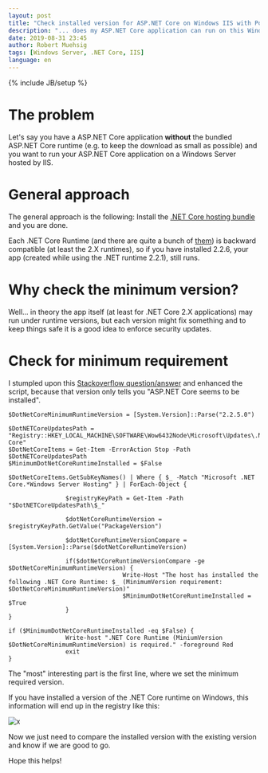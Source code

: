 ```yaml
---
layout: post
title: "Check installed version for ASP.NET Core on Windows IIS with Powershell"
description: "... does my ASP.NET Core application can run on this Windows Server?"
date: 2019-08-31 23:45
author: Robert Muehsig
tags: [Windows Server, .NET Core, IIS]
language: en
---
```


{% include JB/setup %}

# The problem

Let's say you have a ASP.NET Core application __without__ the bundled ASP.NET Core runtime (e.g. to keep the download as small as possible) and you want to run your ASP.NET Core application on a Windows Server hosted by IIS.

# General approach

The general approach is the following: Install the [.NET Core hosting bundle](https://docs.microsoft.com/en-us/aspnet/core/host-and-deploy/iis/index?view=aspnetcore-2.2#install-the-net-core-windows-server-hosting-bundle) and you are done. 

Each .NET Core Runtime (and there are quite a bunch of [them](https://dotnet.microsoft.com/download/dotnet-core/2.2)) is backward compatible (at least the 2.X runtimes), so if you have installed 2.2.6, your app (created while using the .NET runtime 2.2.1), still runs. 

# Why check the minimum version?

Well... in theory the app itself (at least for .NET Core 2.X applications) may run under runtime versions, but each version might fix something and to keep things safe it is a good idea to enforce security updates.

# Check for minimum requirement

I stumpled upon this [Stackoverflow question/answer](https://stackoverflow.com/questions/38567796/how-to-determine-if-asp-net-core-has-been-installed-on-a-windows-server) and enhanced the script, because that version only tells you "ASP.NET Core seems to be installed".

    $DotNetCoreMinimumRuntimeVersion = [System.Version]::Parse("2.2.5.0")
    
    $DotNETCoreUpdatesPath = "Registry::HKEY_LOCAL_MACHINE\SOFTWARE\Wow6432Node\Microsoft\Updates\.NET Core"
    $DotNetCoreItems = Get-Item -ErrorAction Stop -Path $DotNETCoreUpdatesPath
    $MinimumDotNetCoreRuntimeInstalled = $False
    
    $DotNetCoreItems.GetSubKeyNames() | Where { $_ -Match "Microsoft .NET Core.*Windows Server Hosting" } | ForEach-Object {
    
                    $registryKeyPath = Get-Item -Path "$DotNETCoreUpdatesPath\$_"
    
                    $dotNetCoreRuntimeVersion = $registryKeyPath.GetValue("PackageVersion")
    
                    $dotNetCoreRuntimeVersionCompare = [System.Version]::Parse($dotNetCoreRuntimeVersion)
    
                    if($dotNetCoreRuntimeVersionCompare -ge $DotNetCoreMinimumRuntimeVersion) {
                                    Write-Host "The host has installed the following .NET Core Runtime: $_ (MinimumVersion requirement: $DotNetCoreMinimumRuntimeVersion)"
                                    $MinimumDotNetCoreRuntimeInstalled = $True
                    }
    }
    
    if ($MinimumDotNetCoreRuntimeInstalled -eq $False) {
                    Write-host ".NET Core Runtime (MiniumVersion $DotNetCoreMinimumRuntimeVersion) is required." -foreground Red
                    exit
    }

The "most" interesting part is the first line, where we set the minimum required version. 

If you have installed a version of the .NET Core runtime on Windows, this information will end up in the registry like this:

![x]({{BASE_PATH}}/assets/md-images/2019-08-31/registry.png "Registry view")
	
Now we just need to compare the installed version with the existing version and know if we are good to go.

Hope this helps!